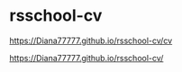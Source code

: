 # rsschool-cv
https://Diana77777.github.io/rsschool-cv/cv 

https://Diana77777.github.io/rsschool-cv/